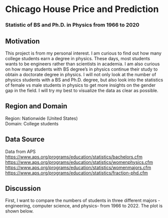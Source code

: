 # Chicago House Price and Prediction

### Statistic of BS and Ph.D. in Physics from 1966 to 2020

## Motivation

This project is from my personal interest. I am curious to find out how many college students earn a degree in physics. These days, most students wants to be engineers rather than scientists in academia. 
I am also curious on how many students with BS degree’s in physics continue their study to obtain a doctorate degree in physics. I will not only look at the number of physics students with a BS and Ph.D. degree, but also look into the statistics of female vs male students in physics to get more insights on the gender gap in the field. I will try my best to visualize the data as clear as possible.

## Region and Domain 

Region: Nationwide (United States)   
Domain: College students 

## Data Source

Data from APS   
https://www.aps.org/programs/education/statistics/bachelors.cfm   
https://www.aps.org/programs/education/statistics/womenphysics.cfm   
https://www.aps.org/programs/education/statistics/womenmajors.cfm   
https://www.aps.org/programs/education/statistics/fraction-phd.cfm   

## Discussion

First, I want to compare the numbers of students in three different majors -engineering, computer science, and physics- from 1966 to 2022. The plot is shown below.
